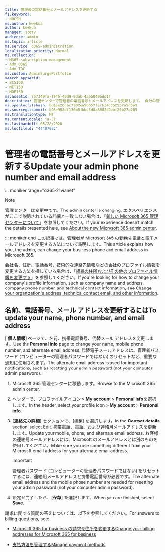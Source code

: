 ```yaml
---
title: 管理者の電話番号とメールアドレスを更新する
f1.keywords:
- NOCSH
ms.author: kwekua
author: kwekua
manager: scotv
audience: Admin
ms.topic: article
ms.service: o365-administration
localization_priority: Normal
ms.collection:
- M365-subscription-management
- Adm_O365
- Adm_TOC
ms.custom: AdminSurgePortfolio
search.appverid:
- BCS160
- MET150
- MOE150
ms.assetid: 767349fa-f646-46d9-9dab-4a65049bdd1f
description: 管理センターで管理者の電話番号とメールアドレスを更新します。 自分の管理者パスワードをリセットする場合は、この情報が必要になります。
ms.openlocfilehash: bd8ee28cbc7982ea5b057fecb34d362557a5d5a9
ms.sourcegitcommit: b95e958df130b5fbbe5d8a8882d1bbf20b27a285
ms.translationtype: MT
ms.contentlocale: ja-JP
ms.lasthandoff: 05/28/2020
ms.locfileid: "44407922"
---
```

# <a name="update-your-admin-phone-number-and-email-address"></a><span data-ttu-id="3d22f-104">管理者の電話番号とメールアドレスを更新する</span><span class="sxs-lookup"><span data-stu-id="3d22f-104">Update your admin phone number and email address</span></span>

::: moniker range="o365-21vianet"

> [!NOTE]
> <span data-ttu-id="3d22f-105">管理センターは変更中です。</span><span class="sxs-lookup"><span data-stu-id="3d22f-105">The admin center is changing.</span></span> <span data-ttu-id="3d22f-106">エクスペリエンスがここで説明されている詳細と一致しない場合は、「[新しい Microsoft 365 管理センターについて](https://docs.microsoft.com/microsoft-365/admin/microsoft-365-admin-center-preview?view=o365-21vianet)」を参照してください。</span><span class="sxs-lookup"><span data-stu-id="3d22f-106">If your experience doesn't match the details presented here, see [About the new Microsoft 365 admin center](https://docs.microsoft.com/microsoft-365/admin/microsoft-365-admin-center-preview?view=o365-21vianet).</span></span>

::: moniker-end
<span data-ttu-id="3d22f-107">この記事では、管理者が Microsoft 365 の勤務先電話と電子メールアドレスを変更する方法について説明します。</span><span class="sxs-lookup"><span data-stu-id="3d22f-107">This article explains how you, the admin, can change your business phone and email address in Microsoft 365.</span></span>
  
<span data-ttu-id="3d22f-108">会社名、住所、電話番号、技術的な連絡先情報などの会社のプロファイル情報を変更する方法を探している場合は、「[組織の住所およびその他のプロファイル情報を変更する](change-address-contact-and-more.md)」を参照してください。</span><span class="sxs-lookup"><span data-stu-id="3d22f-108">If you're looking for how to change your company's profile information, such as company name and address, company phone number, and technical contact information, see [Change your organization's address, technical contact email, and other information](change-address-contact-and-more.md).</span></span>
  
## <a name="to-update-your-name-phone-number-and-email-address"></a><span data-ttu-id="3d22f-109">名前、電話番号、メール アドレスを更新するには</span><span class="sxs-lookup"><span data-stu-id="3d22f-109">To update your name, phone number, and email address</span></span>

<span data-ttu-id="3d22f-110">[ **個人情報**] ページで、名前、携帯電話番号、代替メール アドレスを変更します。</span><span class="sxs-lookup"><span data-stu-id="3d22f-110">Use the **Personal info** page to change your name, mobile phone number, and alternate email address.</span></span> <span data-ttu-id="3d22f-111">代替電子メールアドレスは、管理者パスワード (コンピューターの管理者パスワードではない) のリセットなど、重要な通知に使用されます。</span><span class="sxs-lookup"><span data-stu-id="3d22f-111">The alternate email address is used for important notifications, such as resetting your admin password (not your computer admin password).</span></span> 
  
1. <span data-ttu-id="3d22f-112">Microsoft 365 管理センターに移動します。</span><span class="sxs-lookup"><span data-stu-id="3d22f-112">Browse to the Microsoft 365 admin center.</span></span>

2. <span data-ttu-id="3d22f-113">ヘッダーで、プロファイルアイコン \> **My account** \> **Personal info**を選択します。</span><span class="sxs-lookup"><span data-stu-id="3d22f-113">In the header, select your profile icon \> **My account** \> **Personal info**.</span></span>

3. <span data-ttu-id="3d22f-114">[**連絡先の詳細**] セクションで、[編集] を選択します。</span><span class="sxs-lookup"><span data-stu-id="3d22f-114">In the **Contact details** section, select Edit.</span></span> <span data-ttu-id="3d22f-115">携帯電話、電話、および連絡用メールアドレスを更新します。</span><span class="sxs-lookup"><span data-stu-id="3d22f-115">Update your mobile, phone, and alternate email address.</span></span> <span data-ttu-id="3d22f-116">お客様の連絡用メールアドレスには、Microsoft のメールアドレスとは別のものを使用してください。</span><span class="sxs-lookup"><span data-stu-id="3d22f-116">Make sure you use something different from your Microsoft email address for your alternate email address.</span></span>

    > [!IMPORTANT]
    > <span data-ttu-id="3d22f-117">管理者パスワード (コンピューターの管理者パスワードではない) をリセットするには、連絡用メールアドレスと携帯電話番号が必要です。</span><span class="sxs-lookup"><span data-stu-id="3d22f-117">The alternate email address and the mobile phone number are needed for resetting your admin password (not your computer admin password).</span></span>

4. <span data-ttu-id="3d22f-118">設定が完了したら、[**保存**] を選択します。</span><span class="sxs-lookup"><span data-stu-id="3d22f-118">When you are finished, select **Save**.</span></span>
  
<span data-ttu-id="3d22f-119">請求に関する質問の答えについては、以下を参照してください。</span><span class="sxs-lookup"><span data-stu-id="3d22f-119">For answers to billing questions, see:</span></span>
  
- [<span data-ttu-id="3d22f-120">Microsoft 365 for business の請求先住所を変更する</span><span class="sxs-lookup"><span data-stu-id="3d22f-120">Change your billing addresses for Microsoft 365 for business</span></span>](../../commerce/billing-and-payments/change-your-billing-addresses.md)

- [<span data-ttu-id="3d22f-121">支払方法を管理する</span><span class="sxs-lookup"><span data-stu-id="3d22f-121">Manage payment methods</span></span>](../../commerce/billing-and-payments/manage-payment-methods.md)
